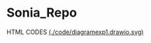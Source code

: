 # Sonia_Repo
HTML CODES
[(./code/diagramexp1.drawio.svg)](https://app.diagrams.net/#Hsonia-technicise%2FSonia_Repo%2Fmaster%2Fcode%2FUntitled%20Diagram.drawio.svg)
